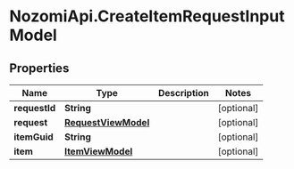 # NozomiApi.CreateItemRequestInputModel

## Properties
Name | Type | Description | Notes
------------ | ------------- | ------------- | -------------
**requestId** | **String** |  | [optional] 
**request** | [**RequestViewModel**](RequestViewModel.md) |  | [optional] 
**itemGuid** | **String** |  | [optional] 
**item** | [**ItemViewModel**](ItemViewModel.md) |  | [optional] 
